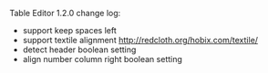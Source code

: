 Table Editor 1.2.0 change log:

- support keep spaces left 
- support textile alignment http://redcloth.org/hobix.com/textile/
- detect header boolean setting
- align number column right boolean setting

